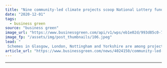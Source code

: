 ```yaml
---
title: "Nine community-led climate projects scoop National Lottery funding"
date: "2020-12-01"
tags: 
  - business green
source: "business green"
image_url: "https://www.businessgreen.com/api/v1/wps/eb1e02d/993d85c0-741b-422e-b200-536d90e7423a/4/Unknown-185x114.jpeg"
image_fp: "/assets/img/post_thumbnails/106.jpeg"
lead: "
 Schemes in Glasgow, London, Nottingham and Yorkshire are among projects to snap up awards in the range of £151,000 to £1.5m in second round of National Lottery’s Climate Action Fund. ..."
article_url: "https://www.businessgreen.com/news/4024150/community-led-climate-projects-scoop-national-lottery-funding"
---
```


---
